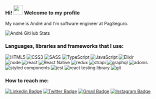 ### Hi! <img src="https://raw.githubusercontent.com/MartinHeinz/MartinHeinz/master/wave.gif" width="30px"> Welcome to my profile

My name is André and I'm software engineer at PagSeguro.<br/>

![André GitHub Stats](https://github-readme-stats.anuraghazra1.vercel.app/api?username=andrecampll&show_icons=true&hide_border=true&title_color=7159c1&theme=dracula)

### Languages, libraries and frameworks that I use:

![HTML5](https://img.shields.io/badge/html%205-grey?style=for-the-badge&logo=html5&logoColor=white&labelColor=7159c1)
![CSS3](https://img.shields.io/badge/css%203-grey?style=for-the-badge&logo=css3&logoColor=white&labelColor=7159c1)
![SASS](https://img.shields.io/badge/sass-grey?style=for-the-badge&logo=sass&logoColor=white&labelColor=7159c1)
![TypeScript](https://img.shields.io/badge/typescript-grey?style=for-the-badge&logo=typescript&logoColor=white&labelColor=7159c1)
![JavaScript](https://img.shields.io/badge/-JavaScript-grey?style=for-the-badge&logo=javascript&logoColor=white&labelColor=7159c1)
![Elixir](https://img.shields.io/badge/elixir-grey?style=for-the-badge&logo=elixir&logoColor=white&labelColor=7159c1)
<br />
![node](https://img.shields.io/badge/-node-grey?style=for-the-badge&logo=node.js&logoColor=white&labelColor=7159c1)
![react](https://img.shields.io/badge/react-grey?style=for-the-badge&logo=react&logoColor=white&labelColor=7159c1)
![React Native](https://img.shields.io/badge/react%20native-grey?style=for-the-badge&logo=react&logoColor=white&labelColor=7159c1)
![redux](https://img.shields.io/badge/redux-grey?style=for-the-badge&logo=redux&logoColor=white&labelColor=7159c1)
![strapi](https://img.shields.io/badge/strapi-grey?style=for-the-badge&logo=strapi&logoColor=white&labelColor=7159c1)
![graphql](https://img.shields.io/badge/graphql-grey?style=for-the-badge&logo=graphql&logoColor=white&labelColor=7159c1)
![adonis](https://img.shields.io/badge/adonisjs-grey?style=for-the-badge&logo=adonisjs&logoColor=white&labelColor=7159c1)
![styled components](https://img.shields.io/badge/styled%20components-grey?style=for-the-badge&logo=styled-components&logoColor=white&labelColor=7159c1)
![jest](https://img.shields.io/badge/-jest-grey?style=for-the-badge&logo=jest&logoColor=white&labelColor=7159c1)
![react testing library](https://img.shields.io/badge/-react%20testing%20library-grey?style=for-the-badge&logo=testing-library&logoColor=white&labelColor=7159c1)
![git](https://img.shields.io/badge/-git-grey?style=for-the-badge&logo=git&logoColor=white&labelColor=7159c1)

### How to reach me:
[![Linkedin Badge](https://img.shields.io/badge/-LinkedIn-7159c1?style=flat-square&logo=Linkedin&logoColor=white&link=https://www.linkedin.com/in/andrecampll/)](https://www.linkedin.com/in/andrecampll/)
[![Twitter Badge](https://img.shields.io/badge/-Twitter-7159c1?style=flat-square&labelColor=7159c1&logo=twitter&logoColor=white&link=https://twitter.com/andrecampll)](https://twitter.com/andrecampll)
[![Gmail Badge](https://img.shields.io/badge/-Gmail-7159c1?style=flat-square&logo=Gmail&logoColor=white&link=mailto:andrevictor50@gmail.com)](mailto:andrevictor50@gmail.com)
[![Instagram Badge](https://img.shields.io/badge/-Instagram-7159c1?style=flat-square&labelColor=7159c1&logo=instagram&logoColor=white&link=https://www.instagram.com/andrecampll)](https://www.instagram.com/andre.tsx)
